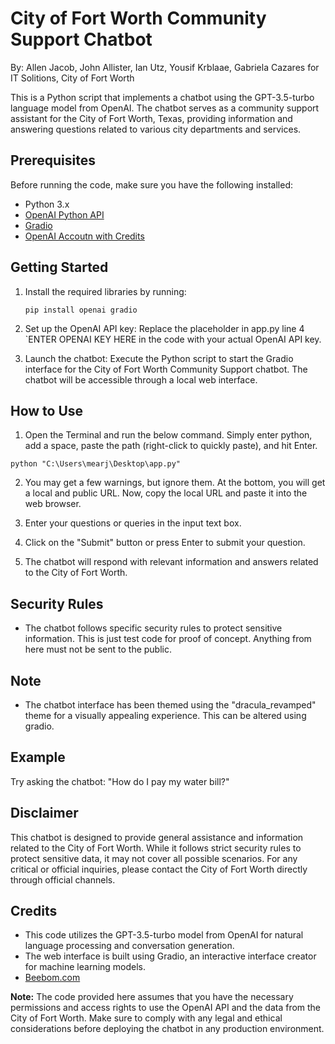 # City of Fort Worth Community Support Chatbot
By: Allen Jacob, John Allister, Ian Utz, Yousif Krblaae, Gabriela Cazares for IT Solitions, City of Fort Worth

This is a Python script that implements a chatbot using the GPT-3.5-turbo language model from OpenAI. The chatbot serves as a community support assistant for the City of Fort Worth, Texas, providing information and answering questions related to various city departments and services. 

## Prerequisites

Before running the code, make sure you have the following installed:

- Python 3.x
- [OpenAI Python API](https://pypi.org/project/openai/)
- [Gradio](https://www.gradio.app/)
- [OpenAI Accoutn with Credits](https://openai.com/pricing)

## Getting Started

1. Install the required libraries by running:
   ```
   pip install openai gradio
   ```

2. Set up the OpenAI API key:
   Replace the placeholder in app.py line 4 `ENTER OPENAI KEY HERE in the code with your actual OpenAI API key.

3. Launch the chatbot:
   Execute the Python script to start the Gradio interface for the City of Fort Worth Community Support chatbot. The chatbot will be accessible through a local web interface.

## How to Use

1. Open the Terminal and run the below command. Simply enter python, add a space, paste the path (right-click to quickly paste), and hit Enter.
```
python "C:\Users\mearj\Desktop\app.py"
```
2. You may get a few warnings, but ignore them. At the bottom, you will get a local and public URL. Now, copy the local URL and paste it into the web browser.

3. Enter your questions or queries in the input text box.

4. Click on the "Submit" button or press Enter to submit your question.

5. The chatbot will respond with relevant information and answers related to the City of Fort Worth.

## Security Rules

- The chatbot follows specific security rules to protect sensitive information. This is just test code for proof of concept. Anything from here must not be sent to the public. 

## Note

- The chatbot interface has been themed using the "dracula_revamped" theme for a visually appealing experience. This can be altered using gradio.

## Example

Try asking the chatbot: "How do I pay my water bill?"

## Disclaimer

This chatbot is designed to provide general assistance and information related to the City of Fort Worth. While it follows strict security rules to protect sensitive data, it may not cover all possible scenarios. For any critical or official inquiries, please contact the City of Fort Worth directly through official channels.

## Credits

- This code utilizes the GPT-3.5-turbo model from OpenAI for natural language processing and conversation generation.
- The web interface is built using Gradio, an interactive interface creator for machine learning models.
- [Beebom.com](https://beebom.com/how-build-own-ai-chatbot-with-chatgpt-api/)

**Note:** The code provided here assumes that you have the necessary permissions and access rights to use the OpenAI API and the data from the City of Fort Worth. Make sure to comply with any legal and ethical considerations before deploying the chatbot in any production environment.
